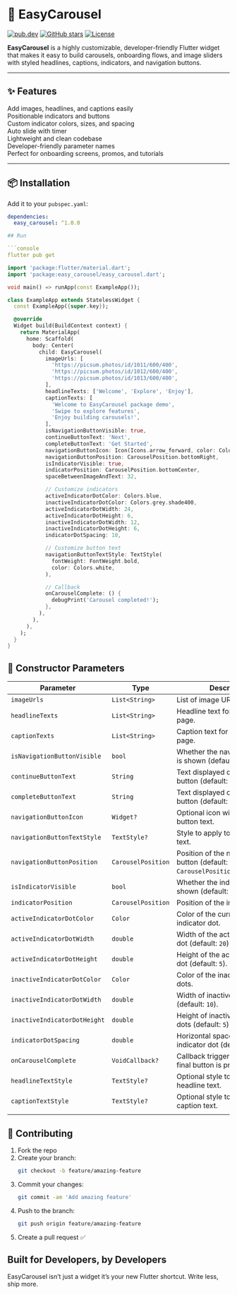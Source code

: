 # 📸 EasyCarousel

[![pub.dev](https://img.shields.io/pub/v/easy_carousel?color=blue)](https://pub.dev/packages/easy_carousel)
[![GitHub stars](https://img.shields.io/github/stars/your-username/easy_carousel?style=social)](https://github.com/your-username/easy_carousel)
[![License](https://img.shields.io/badge/license-MIT-green)](LICENSE)

**EasyCarousel** is a highly customizable, developer-friendly Flutter widget that makes it easy to build carousels, onboarding flows, and image sliders with styled headlines, captions, indicators, and navigation buttons.

---

## ✨ Features
 Add images, headlines, and captions easily  
 Positionable indicators and buttons  
 Custom indicator colors, sizes, and spacing  
 Auto slide with timer  
 Lightweight and clean codebase  
 Developer-friendly parameter names  
 Perfect for onboarding screens, promos, and tutorials

---

## 📦 Installation

Add it to your `pubspec.yaml`:

```yaml
dependencies:
  easy_carousel: ^1.0.0

## Run

```console
flutter pub get

```


```dart
import 'package:flutter/material.dart';
import 'package:easy_carousel/easy_carousel.dart';

void main() => runApp(const ExampleApp());

class ExampleApp extends StatelessWidget {
  const ExampleApp({super.key});

  @override
  Widget build(BuildContext context) {
    return MaterialApp(
      home: Scaffold(
        body: Center(
          child: EasyCarousel(
            imageUrls: [
              'https://picsum.photos/id/1011/600/400',
              'https://picsum.photos/id/1012/600/400',
              'https://picsum.photos/id/1013/600/400',
            ],
            headlineTexts: ['Welcome', 'Explore', 'Enjoy'],
            captionTexts: [
              'Welcome to EasyCarousel package demo',
              'Swipe to explore features',
              'Enjoy building carousels!',
            ],
            isNavigationButtonVisible: true,
            continueButtonText: 'Next',
            completeButtonText: 'Get Started',
            navigationButtonIcon: Icon(Icons.arrow_forward, color: Colors.white),
            navigationButtonPosition: CarouselPosition.bottomRight,
            isIndicatorVisible: true,
            indicatorPosition: CarouselPosition.bottomCenter,
            spaceBetweenImageAndText: 32,

            // Customize indicators
            activeIndicatorDotColor: Colors.blue,
            inactiveIndicatorDotColor: Colors.grey.shade400,
            activeIndicatorDotWidth: 24,
            activeIndicatorDotHeight: 6,
            inactiveIndicatorDotWidth: 12,
            inactiveIndicatorDotHeight: 6,
            indicatorDotSpacing: 10,

            // Customize button text
            navigationButtonTextStyle: TextStyle(
              fontWeight: FontWeight.bold,
              color: Colors.white,
            ),

            // Callback
            onCarouselComplete: () {
              debugPrint('Carousel completed!');
            },
          ),
        ),
      ),
    );
  }
}
```

## 🔧 Constructor Parameters

| Parameter                     | Type              | Description                                                                 |
|------------------------------|-------------------|-----------------------------------------------------------------------------|
| `imageUrls`                  | `List<String>`    | List of image URLs to display.                                              |
| `headlineTexts`              | `List<String>`    | Headline text for each carousel page.                                       |
| `captionTexts`               | `List<String>`    | Caption text for each carousel page.                                        |
| `isNavigationButtonVisible`  | `bool`            | Whether the navigation button is shown (default: `true`).                   |
| `continueButtonText`         | `String`          | Text displayed on the "next" button (default: `'Continue'`).                |
| `completeButtonText`         | `String`          | Text displayed on the "finish" button (default: `'Complete'`).             |
| `navigationButtonIcon`       | `Widget?`         | Optional icon widget beside the button text.                                |
| `navigationButtonTextStyle`  | `TextStyle?`      | Style to apply to the button text.                                          |
| `navigationButtonPosition`   | `CarouselPosition`| Position of the navigation button (default: `CarouselPosition.bottomRight`).|
| `isIndicatorVisible`         | `bool`            | Whether the indicator dots are shown (default: `true`).                     |
| `indicatorPosition`          | `CarouselPosition`| Position of the indicator dots.                                             |
| `activeIndicatorDotColor`    | `Color`           | Color of the currently active indicator dot.                                |
| `activeIndicatorDotWidth`    | `double`          | Width of the active indicator dot (default: `20`).                          |
| `activeIndicatorDotHeight`   | `double`          | Height of the active indicator dot (default: `5`).                          |
| `inactiveIndicatorDotColor`  | `Color`           | Color of the inactive indicator dots.                                       |
| `inactiveIndicatorDotWidth`  | `double`          | Width of inactive indicator dots (default: `10`).                           |
| `inactiveIndicatorDotHeight` | `double`          | Height of inactive indicator dots (default: `5`).                           |
| `indicatorDotSpacing`        | `double`          | Horizontal space between each indicator dot (default: `8`).                 |
| `onCarouselComplete`         | `VoidCallback?`   | Callback triggered when the final button is pressed.                        |
| `headlineTextStyle`          | `TextStyle?`      | Optional style to override the headline text.                               |
| `captionTextStyle`           | `TextStyle?`      | Optional style to override the caption text.         
                       |

## 🤝 Contributing

1. Fork the repo  
2. Create your branch:  
   ```bash
   git checkout -b feature/amazing-feature

3. Commit your changes:
    ``` bash
    git commit -am 'Add amazing feature'
4. Push to the branch:
    ``` bash
    git push origin feature/amazing-feature
5. Create a pull request ✅


## Built for Developers, by Developers
EasyCarousel isn’t just a widget it’s your new Flutter shortcut. Write less, ship more.

